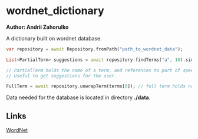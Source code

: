 <!--
This README describes the package. If you publish this package to pub.dev,
this README's contents appear on the landing page for your package.

For information about how to write a good package README, see the guide for
[writing package pages](https://dart.dev/guides/libraries/writing-package-pages).

For general information about developing packages, see the Dart guide for
[creating packages](https://dart.dev/guides/libraries/create-library-packages)
and the Flutter guide for
[developing packages and plugins](https://flutter.dev/developing-packages).
-->

# wordnet_dictionary

**Author: Andrii Zahorulko**

A dictionary built on wordnet database.

```dart
var repository = await Repository.fromPath("path_to_wordnet_data");

List<PartialTerm> suggestions = await repository.findTerms("a", 10).simple().worker; // finds 10 terms (or less) that start with a

// PartialTerm holds the name of a term, and references to part of speech and index in the database.
// Useful to get suggestions for the user.

FullTerm = await repository.unwrapTerm(terms[0]); // full term holds names of word collections that it references (synonyms, antonyms, etc)
```

Data needed for the database is located in directory **./data**.

## Links

[WordNet](https://wordnet.princeton.edu/)
